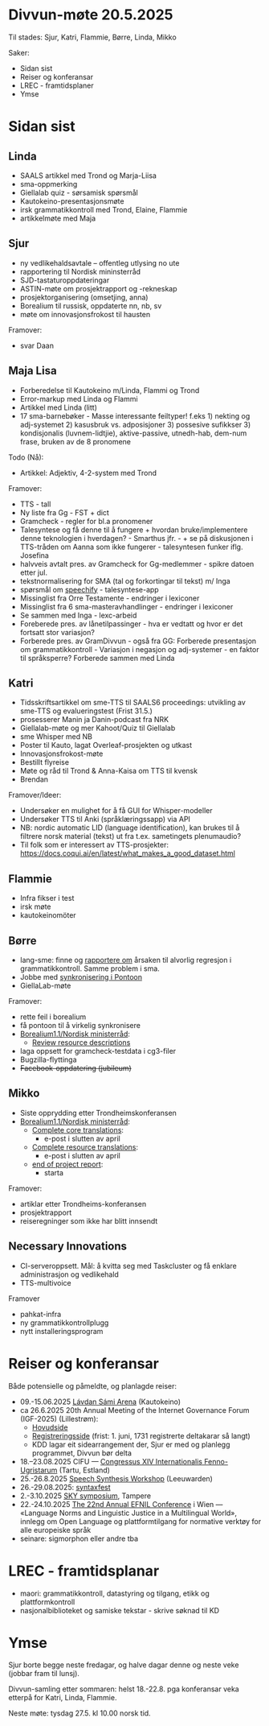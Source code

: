 # Divvun-møte 20.5.2025

Til stades: Sjur, Katri, Flammie, Børre, Linda, Mikko

Saker:

- Sidan sist
- Reiser og konferansar
- LREC - framtidsplaner
- Ymse

# Sidan sist

## Linda

- SAALS artikkel med Trond og Marja-Liisa 
- sma-oppmerking 
- Giellalab quiz - sørsamisk spørsmål
- Kautokeino-presentasjonsmøte
- irsk grammatikkontroll med Trond, Elaine, Flammie
- artikkelmøte med Maja

## Sjur

- ny vedlikehaldsavtale – offentleg utlysing no ute
- rapportering til Nordisk mininsterråd
- SJD-tastaturoppdateringar
- ASTIN-møte om prosjektrapport og -rekneskap
- prosjektorganisering (omsetjing, anna)
- Borealium til russisk, oppdaterte nn, nb, sv
- møte om innovasjonsfrokost til hausten

Framover:
- svar Daan

## Maja Lisa

- Forberedelse til Kautokeino m/Linda, Flammi og Trond
- Error-markup med Linda og Flammi
- Artikkel med Linda (litt) 
- 17 sma-barnebøker - Masse interessante feiltyper! f.eks 1) nekting og adj-systemet 2) kasusbruk vs. adposisjoner 3) possesive sufikkser 3) kondisjonalis (luvnem-lidtjie), aktive-passive, utnedh-hab, dem-num frase, bruken av de 8 pronomene

Todo (Nå):
- Artikkel: Adjektiv, 4-2-system med Trond

Framover:
- TTS - tall
- Ny liste fra Gg - FST + dict
- Gramcheck - regler for bl.a pronomener
- Talesyntese og få denne til å fungere + hvordan bruke/implementere denne teknologien  i hverdagen? - Smarthus jfr. - + se på diskusjonen i TTS-tråden om Aanna som ikke fungerer - talesyntesen funker iflg. Josefina
- halvveis avtalt pres. av Gramcheck for Gg-medlemmer - spikre datoen etter jul.
- tekstnormalisering for SMA (tal og forkortingar til tekst) m/ Inga 
- spørsmål om [speechify](https://speechify.com) - talesyntese-app
- Missinglist fra Orre Testamente  - endringer i lexiconer
- Missinglist fra 6 sma-masteravhandlinger - endringer i lexiconer
- Se sammen med Inga - lexc-arbeid
- Foreberede pres. av lånetilpassinger - hva er vedtatt og hvor er det fortsatt stor variasjon? 
- Forberede pres. av GramDivvun - også fra GG: Forberede presentasjon om grammatikkontroll - Variasjon i negasjon og adj-systemer - en faktor til språksperre? Forberede sammen med Linda 

## Katri

- Tidsskriftsartikkel om sme-TTS til SAALS6 proceedings: utvikling av sme-TTS og evalueringstest (Frist 31.5.)
- prosesserer Manin ja Danin-podcast fra NRK
- Giellalab-møte og mer Kahoot/Quiz til Giellalab
- sme Whisper med NB
- Poster til Kauto, lagat Overleaf-prosjekten og utkast
- Innovasjonsfrokost-møte
- Bestillt flyreise
- Møte og råd til Trond & Anna-Kaisa om TTS til kvensk
- Brendan

Framover/Ideer:
- Undersøker en mulighet for å få GUI for Whisper-modeller
- Undersøker TTS til Anki (språklæringssapp) via API
- NB: nordic automatic LID (language
  identification), kan brukes til å filtrere norsk
  material (tekst) ut fra t.ex. sametingets
  plenumaudio?
- Til folk som er interessert av TTS-prosjekter: <https://docs.coqui.ai/en/latest/what_makes_a_good_dataset.html>

## Flammie

* Infra fikser i test 
* irsk møte
* kautokeinomöter

## Børre

- lang-sme: finne og
  [rapportere om](https://github.com/giellalt/lang-sme/issues/517) årsaken til
  alvorlig regresjon i grammatikkontroll. Samme problem i sma.
- Jobbe med [synkronisering i Pontoon](https://github.com/borealium/borealium.org/issues/59)
- GiellaLab-møte

Framover:

- rette feil i borealium
- få pontoon til å virkelig synkronisere
- [Borealium1.1/Nordisk ministerråd](https://github.com/orgs/borealium/projects/1):
    - [Review resource descriptions](https://github.com/borealium/borealium.org/issues/53)
- laga oppsett for gramcheck-testdata i cg3-filer
- Bugzilla-flyttinga
- ~~Facebook-oppdatering (jubileum)~~

 ## Mikko

- Siste opprydding etter Trondheimskonferansen
- [Borealium1.1/Nordisk ministerråd](https://github.com/orgs/borealium/projects/1):
    - [Complete core translations](https://github.com/borealium/borealium.org/issues/43):
        - e-post i slutten av april
    - [Complete resource translations](https://github.com/borealium/borealium.org/issues/44):
        - e-post i slutten av april
    - [end of project report](https://github.com/borealium/borealium.org/issues/52):
        - starta

Framover:

- artiklar etter Trondheims-konferansen
- prosjektrapport
- reiseregninger som ikke har blitt innsendt

## Necessary Innovations

- CI-serveroppsett. Mål: å kvitta seg med Taskcluster og få enklare administrasjon og vedlikehald
- TTS-multivoice

Framover
- pahkat-infra
- ny grammatikkontrollplugg
- nytt installeringsprogram

# Reiser og konferansar

Både potensielle og påmeldte, og planlagde reiser:

- 09.-15.06.2025 [Lávdan Sámi Arena](https://lavdansamiarena.com/en/home/) (Kautokeino)
- ca 26.6.2025 20th Annual Meeting of the Internet Governance Forum (IGF-2025) (Lillestrøm):
    - [Hovudside](https://www.igf2025.no)
    - [Registreringsside](https://indico.un.org/event/1016806/) (frist: 1. juni, 1731 registrerte deltakarar så langt)
    - KDD lagar eit sidearrangement der, Sjur er med og planlegg programmet, Divvun bør delta
- 18.–23.08.2025 CIFU — [Congressus XIV Internationalis Fenno-Ugristarum](https://cifu14.ut.ee/symposium-b12/) (Tartu, Estland)
- 25.-26.8.2025 [Speech Synthesis Workshop](https://blogs.helsinki.fi/ssw13-2025/) (Leeuwarden)
- 26.-29.08.2025: [syntaxfest](https://syntaxfest.github.io/syntaxfest25/)
- 2.-3.10.2025 [SKY symposium](https://events.tuni.fi/skysymposium2025/), Tampere
- 22.-24.10.2025 [The 22nd Annual EFNIL Conference](https://efnil.org/conferences/2025-vienna/) i Wien — «Language Norms and Linguistic Justice in a Multilingual World», innlegg om Open Language og plattformtilgang for normative verktøy for alle europeiske språk
- seinare: sigmorphon eller andre tba

# LREC - framtidsplanar

- maori: grammatikkontroll, datastyring og tilgang, etikk og plattformkontroll
- nasjonalbiblioteket og samiske tekstar - skrive søknad til KD

# Ymse

Sjur borte begge neste fredagar, og halve dagar denne og neste veke (jobbar fram til lunsj).

Divvun-samling etter sommaren: helst 18.-22.8. pga konferansar veka etterpå for Katri, Linda, Flammie.

Neste møte: tysdag 27.5. kl 10.00 norsk tid.
